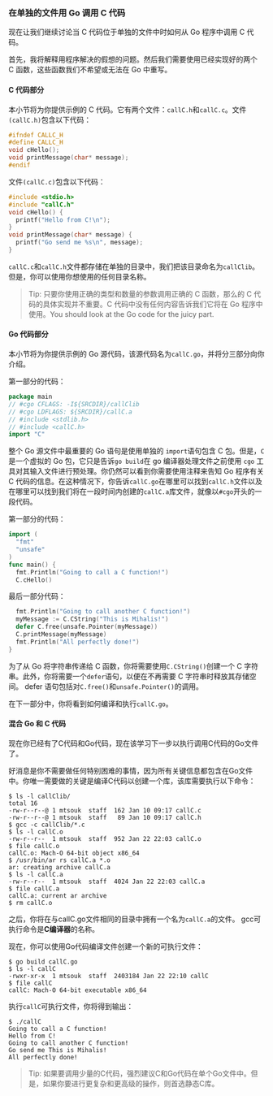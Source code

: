 ### 在单独的文件用 Go 调用 C 代码

现在让我们继续讨论当 C 代码位于单独的文件中时如何从 Go 程序中调用 C 代码。

首先，我将解释用程序解决的假想的问题。然后我们需要使用已经实现好的两个 C 函数，这些函数我们不希望或无法在 Go 中重写。

#### C 代码部分

本小节将为你提供示例的 C 代码。它有两个文件：`callC.h`和`callC.c`。文件`(callC.h)`包含以下代码：

```c
#ifndef CALLC_H
#define CALLC_H
void cHello();
void printMessage(char* message);
#endif
```

文件`(callC.c)`包含以下代码：

```c
#include <stdio.h>
#include "callC.h"
void cHello() {
  printf("Hello from C!\n");
}
void printMessage(char* message) {
  printf("Go send me %s\n", message);
}
```

`callC.c`和`callC.h`文件都存储在单独的目录中，我们把该目录命名为`callClib`。但是，你可以使用你想使用的任何目录名称。

> Tip: 只要你使用正确的类型和数量的参数调用正确的 C 函数，那么的 C 代码的具体实现并不重要。C 代码中没有任何内容告诉我们它将在 Go 程序中使用。You should look at the Go code for the juicy part.

#### Go 代码部分

本小节将为你提供示例的 Go 源代码，该源代码名为`callC.go`，并将分三部分向你介绍。

第一部分的代码：

```Go
package main
// #cgo CFLAGS: -I${SRCDIR}/callClib
// #cgo LDFLAGS: ${SRCDIR}/callC.a
// #include <stdlib.h>
// #include <callC.h>
import "C"
```

整个 Go 源文件中最重要的 Go 语句是使用单独的 `import`语句包含 C 包。但是，`C`是一个虚拟的 Go 包，它只是告诉`go build`在 go 编译器处理文件之前使用 `cgo` 工具对其输入文件进行预处理。你仍然可以看到你需要使用注释来告知 Go 程序有关 C 代码的信息。在这种情况下，你告诉`callC.go`在哪里可以找到`callC.h`文件以及在哪里可以找到我们将在一段时间内创建的`callC.a`库文件，就像以`#cgo`开头的一段代码。

第一部分的代码：

```Go
import (
  "fmt"
  "unsafe"
)
func main() {
  fmt.Println("Going to call a C function!")
  C.cHello()
```

最后一部分代码：

```Go
  fmt.Println("Going to call another C function!")
  myMessage := C.CString("This is Mihalis!")
  defer C.free(unsafe.Pointer(myMessage))
  C.printMessage(myMessage)
  fmt.Println("All perfectly done!")
}
```

为了从 Go 将字符串传递给 C 函数，你将需要使用`C.CString()`创建一个 C 字符串。此外，你将需要一个`defer`语句，以便在不再需要 C 字符串时释放其存储空间。 defer 语句包括对`C.free()`和`unsafe.Pointer()`的调用。

在下一部分中，你将看到如何编译和执行`callC.go`。

#### 混合 Go 和 C 代码

现在你已经有了C代码和Go代码，现在该学习下一步以执行调用C代码的Go文件了。

好消息是你不需要做任何特别困难的事情，因为所有关键信息都包含在Go文件中。你唯一需要做的关键是编译C代码以创建一个库，该库需要执行以下命令：

```shell
$ ls -l callClib/
total 16
-rw-r--r--@ 1 mtsouk  staff  162 Jan 10 09:17 callC.c
-rw-r--r--@ 1 mtsouk  staff   89 Jan 10 09:17 callC.h
$ gcc -c callClib/*.c
$ ls -l callC.o
-rw-r--r--  1 mtsouk  staff  952 Jan 22 22:03 callC.o
$ file callC.o
callC.o: Mach-O 64-bit object x86_64
$ /usr/bin/ar rs callC.a *.o
ar: creating archive callC.a
$ ls -l callC.a
-rw-r--r--  1 mtsouk  staff  4024 Jan 22 22:03 callC.a
$ file callC.a
callC.a: current ar archive
$ rm callC.o
```

之后，你将在与callC.go文件相同的目录中拥有一个名为`callC.a`的文件。 gcc可执行命令是**C编译器**的名称。

现在，你可以使用Go代码编译文件创建一个新的可执行文件：

```shell
$ go build callC.go
$ ls -l callC
-rwxr-xr-x  1 mtsouk  staff  2403184 Jan 22 22:10 callC
$ file callC
callC: Mach-O 64-bit executable x86_64
```

执行`callC`可执行文件，你将得到输出：
```shell
$ ./callC
Going to call a C function!
Hello from C!
Going to call another C function!
Go send me This is Mihalis!
All perfectly done!
```

> Tip: 如果要调用少量的C代码，强烈建议C和Go代码在单个Go文件中。但是，如果你要进行更复杂和更高级的操作，则首选静态C库。

